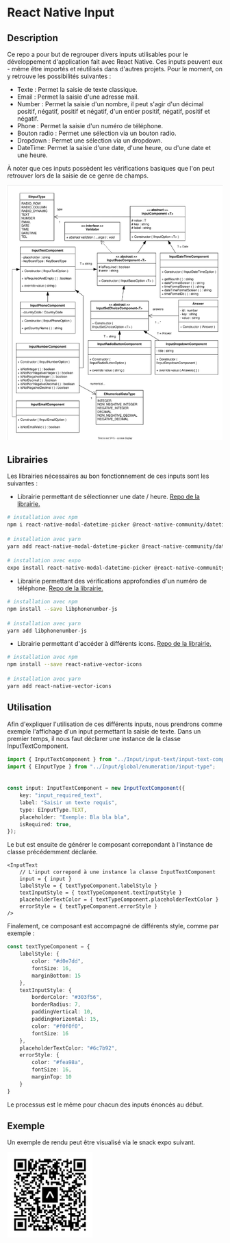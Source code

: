 # React Native Input

## Description

Ce repo a pour but de regrouper divers inputs utilisables pour le développement d'application fait avec React Native. Ces inputs peuvent eux - même être importés et réutilisés dans d'autres projets. Pour le moment, on y retrouve les possibilités suivantes :
* Texte : Permet la saisie de texte classique.
* Email : Permet la saisie d'une adresse mail.
* Number : Permet la saisie d'un nombre, il peut s'agir d'un décimal positif, négatif, positif et négatif, d'un entier positif, négatif, positif et négatif.
* Phone : Permet la saisie d'un numéro de téléphone.
* Bouton radio : Permet une sélection via un bouton radio.
* Dropdown : Permet une sélection via un dropdown.
* DateTime: Permet la saisie d'une date, d'une heure, ou d'une date et une heure.

À noter que ces inputs possèdent les vérifications basiques que l'on peut retrouver lors de la saisie de ce genre de champs.

<img src="assets/graph-uml.svg" alt = "Diagramme UML" width = "700">

## Librairies

Les librairies nécessaires au bon fonctionnement de ces inputs sont les suivantes : 
* Librairie permettant de sélectionner une date / heure. [Repo de la librairie.](https://github.com/mmazzarolo/react-native-modal-datetime-picker)
```bash
# installation avec npm
npm i react-native-modal-datetime-picker @react-native-community/datetimepicker

# installation avec yarn
yarn add react-native-modal-datetime-picker @react-native-community/datetimepicker

# installation avec expo
expo install react-native-modal-datetime-picker @react-native-community/datetimepicker
```

* Librairie permettant des vérifications approfondies d'un numéro de téléphone. [Repo de la librairie.](https://gitlab.com/catamphetamine/libphonenumber-js)
```bash
# installation avec npm
npm install --save libphonenumber-js

# installation avec yarn
yarn add libphonenumber-js
```

* Librairie permettant d'accéder à différents icons. [Repo de la librairie.](https://github.com/oblador/react-native-vector-icons)
```bash
# installation avec npm
npm install --save react-native-vector-icons

# installation avec yarn
yarn add react-native-vector-icons
```

## Utilisation

Afin d'expliquer l'utilisation de ces différents inputs, nous prendrons comme exemple l'affichage d'un input permettant la saisie de texte. Dans un premier temps, il nous faut déclarer une instance de la classe InputTextComponent.

```ts
import { InputTextComponent } from "../Input/input-text/input-text-component";
import { EInputType } from "../Input/global/enumeration/input-type";


const input: InputTextComponent = new InputTextComponent({
    key: "input_required_text",
    label: "Saisir un texte requis",
    type: EInputType.TEXT,
    placeholder: "Exemple: Bla bla bla",
    isRequired: true,
});
```

Le but est ensuite de générer le composant correpondant à l'instance de classe précédemment déclarée.

```tsx
<InputText 
    // L'input correpond à une instance la classe InputTextComponent
    input = { input }  
    labelStyle = { textTypeComponent.labelStyle }
    textInputStyle = { textTypeComponent.textInputStyle }
    placeholderTextColor = { textTypeComponent.placeholderTextColor }
    errorStyle = { textTypeComponent.errorStyle }      
/>
```

Finalement, ce composant est accompagné de différents style, comme par exemple :

```ts
const textTypeComponent = {
    labelStyle: { 
        color: "#d0e7dd", 
        fontSize: 16,
        marginBottom: 15
    },
    textInputStyle: {
        borderColor: "#303f56",
        borderRadius: 7,
        paddingVertical: 10,
        paddingHorizontal: 15,
        color: "#f0f0f0", 
        fontSize: 16
    },
    placeholderTextColor: "#6c7b92",
    errorStyle: {
        color: "#fea98a", 
        fontSize: 16,
        marginTop: 10
    }
}
```

Le processus est le même pour chacun des inputs énoncés au début.

## Exemple

Un exemple de rendu peut être visualisé via le snack expo suivant.

<img src="assets/expo-go.svg" alt = "Diagramme UML" width = "200">
